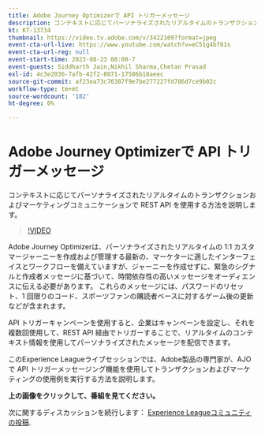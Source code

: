 ```yaml
---
title: Adobe Journey Optimizerで API トリガーメッセージ
description: コンテキストに応じてパーソナライズされたリアルタイムのトランザクションおよびマーケティングコミュニケーションで REST API を使用する方法を説明します。
kt: KT-13734
thumbnail: https://video.tv.adobe.com/v/3422169?format=jpeg
event-cta-url-live: https://www.youtube.com/watch?v=eC51g4bf81s
event-cta-url-reg: null
event-start-time: 2023-08-23 08:00-7
event-guests: Siddharth Jain,Nikhil Sharma,Chetan Prasad
exl-id: 4c3e2036-7afb-42f2-8071-17586b18aeec
source-git-commit: af23ea73c76387f9e7be277227fd786d7ce9b02c
workflow-type: tm+mt
source-wordcount: '182'
ht-degree: 0%

---
```


# Adobe Journey Optimizerで API トリガーメッセージ

コンテキストに応じてパーソナライズされたリアルタイムのトランザクションおよびマーケティングコミュニケーションで REST API を使用する方法を説明します。

>[!VIDEO](https://video.tv.adobe.com/v/3422169/?learn=on)

Adobe Journey Optimizerは、パーソナライズされたリアルタイムの 1:1 カスタマージャーニーを作成および管理する最新の、マーケターに適したインターフェイスとワークフローを備えていますが、ジャーニーを作成せずに、緊急のシグナルと作成者メッセージに基づいて、時間依存性の高いメッセージをオーディエンスに伝える必要があります。 これらのメッセージには、パスワードのリセット、1 回限りのコード、スポーツファンの購読者ベースに対するゲーム後の更新などが含まれます。

API トリガーキャンペーンを使用すると、企業はキャンペーンを設定し、それを複数回使用して、REST API 経由でトリガーすることで、リアルタイムのコンテキスト情報を使用してパーソナライズされたメッセージを配信できます。

このExperience Leagueライブセッションでは、Adobe製品の専門家が、AJO で API トリガーメッセージング機能を使用してトランザクションおよびマーケティングの使用例を実行する方法を説明します。

**上の画像をクリックして、番組を見てください。**

次に関するディスカッションを続行します： [Experience Leagueコミュニティの投稿](https://experienceleaguecommunities.adobe.com/t5/journey-optimizer-discussions/experience-league-live-post-session-discussion-api-triggered/m-p/614273#M132).
